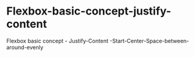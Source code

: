 # Flexbox-basic-concept-justify-content
Flexbox basic concept - Justify-Content -Start-Center-Space-between-around-evenly
